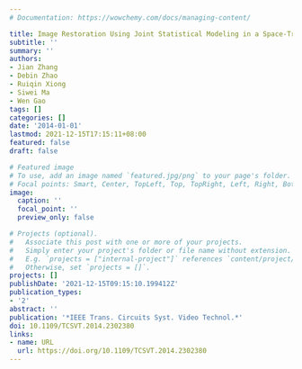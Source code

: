 ```yaml
---
# Documentation: https://wowchemy.com/docs/managing-content/

title: Image Restoration Using Joint Statistical Modeling in a Space-Transform Domain
subtitle: ''
summary: ''
authors:
- Jian Zhang
- Debin Zhao
- Ruiqin Xiong
- Siwei Ma
- Wen Gao
tags: []
categories: []
date: '2014-01-01'
lastmod: 2021-12-15T17:15:11+08:00
featured: false
draft: false

# Featured image
# To use, add an image named `featured.jpg/png` to your page's folder.
# Focal points: Smart, Center, TopLeft, Top, TopRight, Left, Right, BottomLeft, Bottom, BottomRight.
image:
  caption: ''
  focal_point: ''
  preview_only: false

# Projects (optional).
#   Associate this post with one or more of your projects.
#   Simply enter your project's folder or file name without extension.
#   E.g. `projects = ["internal-project"]` references `content/project/deep-learning/index.md`.
#   Otherwise, set `projects = []`.
projects: []
publishDate: '2021-12-15T09:15:10.199412Z'
publication_types:
- '2'
abstract: ''
publication: '*IEEE Trans. Circuits Syst. Video Technol.*'
doi: 10.1109/TCSVT.2014.2302380
links:
- name: URL
  url: https://doi.org/10.1109/TCSVT.2014.2302380
---
```

